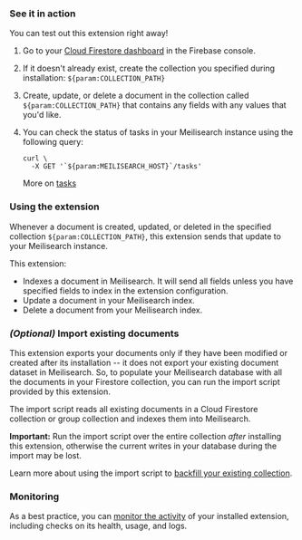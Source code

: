 ### See it in action

You can test out this extension right away!

1.  Go to your [Cloud Firestore dashboard](https://console.firebase.google.com/project/${param:PROJECT_ID}/firestore/data) in the Firebase console.

2.  If it doesn't already exist, create the collection you specified during installation: `${param:COLLECTION_PATH}`

3.  Create, update, or delete a document in the collection called `${param:COLLECTION_PATH}` that contains any fields with any values that you'd like.

4.  You can check the status of tasks in your Meilisearch instance using the following query:

    ```
    curl \
      -X GET '`${param:MEILISEARCH_HOST}`/tasks'
    ```
    More on [tasks](https://docs.meilisearch.com/reference/api/tasks.html#tasks)

### Using the extension

Whenever a document is created, updated, or deleted in the specified collection `${param:COLLECTION_PATH}`, this extension sends that update to your Meilisearch instance.

This extension:
- Indexes a document in Meilisearch. It will send all fields unless you have specified fields to index in the extension configuration.
- Update a document in your Meilisearch index.
- Delete a document from your Meilisearch index.

### _(Optional)_ Import existing documents

This extension exports your documents only if they have been modified or created after its installation -- it does not export your existing document dataset in Meilisearch. So, to populate your Meilisearch database with all the documents in your Firestore collection, you can run the import script provided by this extension.

The import script reads all existing documents in a Cloud Firestore collection or group collection and indexes them into Meilisearch.

**Important:** Run the import script over the entire collection _after_ installing this extension, otherwise the current writes in your database during the import may be lost.

Learn more about using the import script to [backfill your existing collection](https://github.com/meilisearch/firestore-meilisearch/blob/main/guides/IMPORT_EXISTING_DOCUMENTS.md).

### Monitoring

As a best practice, you can [monitor the activity](https://firebase.google.com/docs/extensions/manage-installed-extensions#monitor) of your installed extension, including checks on its health, usage, and logs.
